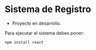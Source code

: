 <h1> Sistema de Registro</h1>

- Proyecto en desarrollo.

Para ejecutar el sistema debes poner:

```npm install react```
